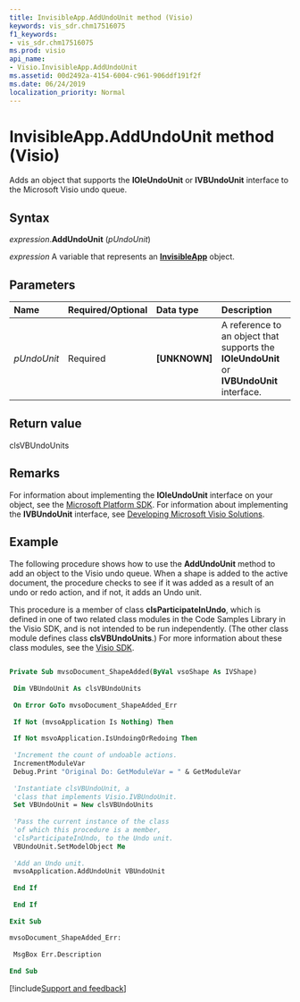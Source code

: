 ```yaml
---
title: InvisibleApp.AddUndoUnit method (Visio)
keywords: vis_sdr.chm17516075
f1_keywords:
- vis_sdr.chm17516075
ms.prod: visio
api_name:
- Visio.InvisibleApp.AddUndoUnit
ms.assetid: 00d2492a-4154-6004-c961-906ddf191f2f
ms.date: 06/24/2019
localization_priority: Normal
---
```



# InvisibleApp.AddUndoUnit method (Visio)

Adds an object that supports the **IOleUndoUnit** or **IVBUndoUnit** interface to the Microsoft Visio undo queue.


## Syntax

_expression_.**AddUndoUnit** (_pUndoUnit_)

_expression_ A variable that represents an **[InvisibleApp](Visio.InvisibleApp.md)** object.


## Parameters

|Name|Required/Optional|Data type|Description|
|:-----|:-----|:-----|:-----|
| _pUndoUnit_|Required| **[UNKNOWN]**|A reference to an object that supports the **IOleUndoUnit** or **IVBUndoUnit** interface.|

## Return value

clsVBUndoUnits


## Remarks

For information about implementing the **IOleUndoUnit** interface on your object, see the [Microsoft Platform SDK](https://developer.microsoft.com/windows/downloads/windows-10-sdk). For information about implementing the **IVBUndoUnit** interface, see [Developing Microsoft Visio Solutions](https://developer.microsoft.com/visio).


## Example

The following procedure shows how to use the **AddUndoUnit** method to add an object to the Visio undo queue. When a shape is added to the active document, the procedure checks to see if it was added as a result of an undo or redo action, and if not, it adds an Undo unit.

This procedure is a member of class **clsParticipateInUndo**, which is defined in one of two related class modules in the Code Samples Library in the Visio SDK, and is not intended to be run independently. (The other class module defines class **clsVBUndoUnits**.) For more information about these class modules, see the [Visio SDK](https://www.microsoft.com/download/details.aspx?id=51221).

```vb
 
Private Sub mvsoDocument_ShapeAdded(ByVal vsoShape As IVShape) 
 
 Dim VBUndoUnit As clsVBUndoUnits 
 
 On Error GoTo mvsoDocument_ShapeAdded_Err 
 
 If Not (mvsoApplication Is Nothing) Then 
 
 If Not msvoApplication.IsUndoingOrRedoing Then 
 
 'Increment the count of undoable actions. 
 IncrementModuleVar 
 Debug.Print "Original Do: GetModuleVar = " & GetModuleVar 
 
 'Instantiate clsVBUndoUnit, a 
 'class that implements Visio.IVBUndoUnit. 
 Set VBUndoUnit = New clsVBUndoUnits 
 
 'Pass the current instance of the class 
 'of which this procedure is a member, 
 'clsParticipateInUndo, to the Undo unit. 
 VBUndoUnit.SetModelObject Me 
 
 'Add an Undo unit. 
 mvsoApplication.AddUndoUnit VBUndoUnit 
 
 End If 
 
 End If 
 
Exit Sub 
 
mvsoDocument_ShapeAdded_Err: 
 
 MsgBox Err.Description 
 
End Sub
```

[!include[Support and feedback](~/includes/feedback-boilerplate.md)]